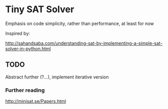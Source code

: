 # Tiny SAT Solver

Emphasis on code simplicity, rather than performance, at least for now

Inspired by: 

http://sahandsaba.com/understanding-sat-by-implementing-a-simple-sat-solver-in-python.html

## TODO

Abstract further (?...), implement iterative version

### Further reading

http://minisat.se/Papers.html

